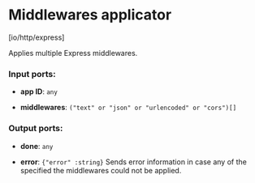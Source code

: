 # Middlewares applicator

[io/http/express]

Applies multiple Express middlewares.

### Input ports:

* __app ID__: `any`


* __middlewares__: `("text" or "json" or "urlencoded" or "cors")[]`


### Output ports:

* __done__: `any`


* __error__: `{"error" :string}`
    Sends error information in case any of the specified the middlewares could not be applied.



